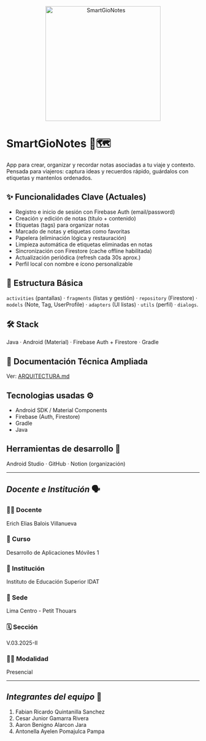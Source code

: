 <!-- Centrado y con ancho máximo de 300px -->
<p align="center">
  <img src="https://github.com/user-attachments/assets/45ceaea1-858f-40df-b4f0-b404bf5db2f7" alt="SmartGioNotes" width="300px" />
</p>

# SmartGioNotes 📍🗺️
App para crear, organizar y recordar notas asociadas a tu viaje y contexto. Pensada para viajeros: captura ideas y recuerdos rápido, guárdalos con etiquetas y mantenlos ordenados.

## ✨ Funcionalidades Clave (Actuales)
* Registro e inicio de sesión con Firebase Auth (email/password)
* Creación y edición de notas (título + contenido)
* Etiquetas (tags) para organizar notas
* Marcado de notas y etiquetas como favoritas
* Papelera (eliminación lógica y restauración)
* Limpieza automática de etiquetas eliminadas en notas
* Sincronización con Firestore (cache offline habilitada)
* Actualización periódica (refresh cada 30s aprox.)
* Perfil local con nombre e ícono personalizable

## 🧱 Estructura Básica
`activities` (pantallas) · `fragments` (listas y gestión) · `repository` (Firestore) · `models` (Note, Tag, UserProfile) · `adapters` (UI listas) · `utils` (perfil) · `dialogs`.

## 🛠️ Stack
Java · Android (Material) · Firebase Auth + Firestore · Gradle

## 📄 Documentación Técnica Ampliada
Ver: [ARQUITECTURA.md](./ARQUITECTURA.md)

## Tecnologias usadas ⚙️
* Android SDK / Material Components
* Firebase (Auth, Firestore)
* Gradle
* Java
  
## Herramientas de desarrollo 🔨
Android Studio · GitHub · Notion (organización)

---
## *Docente e Institución* 🗣️

### 👨‍🏫 Docente  
Erich Elias Balois Villanueva

### 📘 Curso  
Desarrollo de Aplicaciones Móviles 1

### 🏫 Institución  
Instituto de Educación Superior IDAT

### 📍 Sede  
Lima Centro - Petit Thouars

### 🗓️ Sección  
V.03.2025-II

### 🧑‍🏫 Modalidad  
Presencial

 ---
## *Integrantes del equipo* 🐙
1) Fabian Ricardo Quintanilla Sanchez
2) Cesar Junior Gamarra Rivera
3) Aaron Benigno Alarcon Jara
4) Antonella Ayelen Pomajulca Pampa
